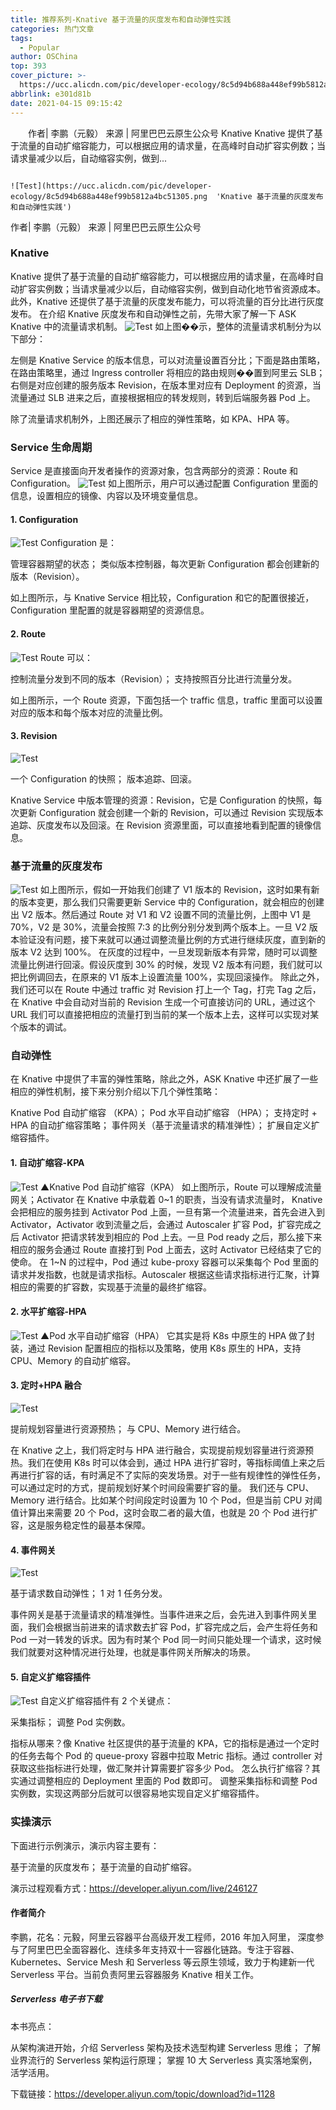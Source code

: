 ```yaml
---
title: 推荐系列-Knative 基于流量的灰度发布和自动弹性实践
categories: 热门文章
tags:
  - Popular
author: OSChina
top: 393
cover_picture: >-
  https://ucc.alicdn.com/pic/developer-ecology/8c5d94b688a448ef99b5812a4bc51305.png
abbrlink: e301d81b
date: 2021-04-15 09:15:42
---
```


&emsp;&emsp;作者| 李鹏（元毅） 来源 | 阿里巴巴云原生公众号 Knative Knative 提供了基于流量的自动扩缩容能力，可以根据应用的请求量，在高峰时自动扩容实例数；当请求量减少以后，自动缩容实例，做到...
<!-- more -->

                                                                                                                                                                                        ![Test](https://ucc.alicdn.com/pic/developer-ecology/8c5d94b688a448ef99b5812a4bc51305.png  'Knative 基于流量的灰度发布和自动弹性实践') 
作者| 李鹏（元毅） 来源 | 阿里巴巴云原生公众号 
### Knative 
Knative 提供了基于流量的自动扩缩容能力，可以根据应用的请求量，在高峰时自动扩容实例数；当请求量减少以后，自动缩容实例，做到自动化地节省资源成本。此外，Knative 还提供了基于流量的灰度发布能力，可以将流量的百分比进行灰度发布。 
在介绍 Knative 灰度发布和自动弹性之前，先带大家了解一下 ASK Knative 中的流量请求机制。 
![Test](https://ucc.alicdn.com/pic/developer-ecology/8c5d94b688a448ef99b5812a4bc51305.png  'Knative 基于流量的灰度发布和自动弹性实践') 
如上图��示，整体的流量请求机制分为以下部分： 
 
 左侧是 Knative Service 的版本信息，可以对流量设置百分比；下面是路由策略，在路由策略里，通过 Ingress controller 将相应的路由规则��置到阿里云 SLB； 
 右侧是对应创建的服务版本 Revision，在版本里对应有 Deployment 的资源，当流量通过 SLB 进来之后，直接根据相应的转发规则，转到后端服务器 Pod 上。 
 
除了流量请求机制外，上图还展示了相应的弹性策略，如 KPA、HPA 等。 
### Service 生命周期 
Service 是直接面向开发者操作的资源对象，包含两部分的资源：Route 和 Configuration。 
![Test](https://ucc.alicdn.com/pic/developer-ecology/8c5d94b688a448ef99b5812a4bc51305.png  'Knative 基于流量的灰度发布和自动弹性实践') 
如上图所示，用户可以通过配置 Configuration 里面的信息，设置相应的镜像、内容以及环境变量信息。 
#### 1. Configuration 
![Test](https://ucc.alicdn.com/pic/developer-ecology/8c5d94b688a448ef99b5812a4bc51305.png  'Knative 基于流量的灰度发布和自动弹性实践') 
Configuration 是： 
 
 管理容器期望的状态； 
 类似版本控制器，每次更新 Configuration 都会创建新的版本（Revision）。 
 
如上图所示，与 Knative Service 相比较，Configuration 和它的配置很接近，Configuration 里配置的就是容器期望的资源信息。 
#### 2. Route 
![Test](https://ucc.alicdn.com/pic/developer-ecology/8c5d94b688a448ef99b5812a4bc51305.png  'Knative 基于流量的灰度发布和自动弹性实践') 
Route 可以： 
 
 控制流量分发到不同的版本（Revision）； 
 支持按照百分比进行流量分发。 
 
如上图所示，一个 Route 资源，下面包括一个 traffic 信息，traffic 里面可以设置对应的版本和每个版本对应的流量比例。 
#### 3. Revision 
![Test](https://ucc.alicdn.com/pic/developer-ecology/8c5d94b688a448ef99b5812a4bc51305.png  'Knative 基于流量的灰度发布和自动弹性实践') 
 
 一个 Configuration 的快照； 
 版本追踪、回滚。 
 
Knative Service 中版本管理的资源：Revision，它是 Configuration 的快照，每次更新 Configuration 就会创建一个新的 Revision，可以通过 Revision 实现版本追踪、灰度发布以及回滚。在 Revision 资源里面，可以直接地看到配置的镜像信息。 
### 基于流量的灰度发布 
![Test](https://ucc.alicdn.com/pic/developer-ecology/8c5d94b688a448ef99b5812a4bc51305.png  'Knative 基于流量的灰度发布和自动弹性实践') 
如上图所示，假如一开始我们创建了 V1 版本的 Revision，这时如果有新的版本变更，那么我们只需要更新 Service 中的 Configuration，就会相应的创建出 V2 版本。然后通过 Route 对 V1 和 V2 设置不同的流量比例，上图中 V1 是 70%，V2 是 30%，流量会按照 7:3 的比例分别分发到两个版本上。一旦 V2 版本验证没有问题，接下来就可以通过调整流量比例的方式进行继续灰度，直到新的版本 V2 达到 100%。 
在灰度的过程中，一旦发现新版本有异常，随时可以调整流量比例进行回滚。假设灰度到 30% 的时候，发现 V2 版本有问题，我们就可以把比例调回去，在原来的 V1 版本上设置流量 100%，实现回滚操作。 
除此之外，我们还可以在 Route 中通过 traffic 对 Revision 打上一个 Tag，打完 Tag 之后，在 Knative 中会自动对当前的 Revision 生成一个可直接访问的 URL，通过这个 URL 我们可以直接把相应的流量打到当前的某一个版本上去，这样可以实现对某个版本的调试。 
### 自动弹性 
在 Knative 中提供了丰富的弹性策略，除此之外，ASK Knative 中还扩展了一些相应的弹性机制，接下来分别介绍以下几个弹性策略： 
 
 Knative Pod 自动扩缩容 （KPA）； 
 Pod 水平自动扩缩容 （HPA）； 
 支持定时 + HPA 的自动扩缩容策略； 
 事件网关（基于流量请求的精准弹性）； 
 扩展自定义扩缩容插件。 
 
#### 1. 自动扩缩容-KPA 
![Test](https://ucc.alicdn.com/pic/developer-ecology/8c5d94b688a448ef99b5812a4bc51305.png  'Knative 基于流量的灰度发布和自动弹性实践') ▲Knative Pod 自动扩缩容（KPA） 
如上图所示，Route 可以理解成流量网关；Activator 在 Knative 中承载着 0~1 的职责，当没有请求流量时， Knative 会把相应的服务挂到 Activator Pod 上面，一旦有第一个流量进来，首先会进入到 Activator，Activator 收到流量之后，会通过 Autoscaler 扩容 Pod，扩容完成之后 Activator 把请求转发到相应的 Pod 上去。一旦 Pod ready 之后，那么接下来相应的服务会通过 Route 直接打到 Pod 上面去，这时 Activator 已经结束了它的使命。 
在 1~N 的过程中，Pod 通过 kube-proxy 容器可以采集每个 Pod 里面的请求并发指数­，也就是请求指标。Autoscaler 根据这些请求指标进行汇聚，计算相应的需要的扩容数，实现基于流量的最终扩缩容。 
#### 2. 水平扩缩容-HPA 
![Test](https://ucc.alicdn.com/pic/developer-ecology/8c5d94b688a448ef99b5812a4bc51305.png  'Knative 基于流量的灰度发布和自动弹性实践') ▲Pod 水平自动扩缩容（HPA） 
它其实是将 K8s 中原生的 HPA 做了封装，通过 Revision 配置相应的指标以及策略，使用 K8s 原生的 HPA，支持 CPU、Memory 的自动扩缩容。 
#### 3. 定时+HPA 融合 
![Test](https://ucc.alicdn.com/pic/developer-ecology/8c5d94b688a448ef99b5812a4bc51305.png  'Knative 基于流量的灰度发布和自动弹性实践') 
 
 提前规划容量进行资源预热； 
 与 CPU、Memory 进行结合。 
 
在 Knative 之上，我们将定时与 HPA 进行融合，实现提前规划容量进行资源预热。我们在使用 K8s 时可以体会到，通过 HPA 进行扩容时，等指标阈值上来之后再进行扩容的话，有时满足不了实际的突发场景。对于一些有规律性的弹性任务，可以通过定时的方式，提前规划好某个时间段需要扩容的量。 
我们还与 CPU、Memory 进行结合。比如某个时间段定时设置为 10 个 Pod，但是当前 CPU 对阈值计算出来需要 20 个 Pod，这时会取二者的最大值，也就是 20 个 Pod 进行扩容，这是服务稳定性的最基本保障。 
#### 4. 事件网关 
![Test](https://ucc.alicdn.com/pic/developer-ecology/8c5d94b688a448ef99b5812a4bc51305.png  'Knative 基于流量的灰度发布和自动弹性实践') 
 
 基于请求数自动弹性； 
 1 对 1 任务分发。 
 
事件网关是基于流量请求的精准弹性。当事件进来之后，会先进入到事件网关里面，我们会根据当前进来的请求数去扩容 Pod，扩容完成之后，会产生将任务和 Pod 一对一转发的诉求。因为有时某个 Pod 同一时间只能处理一个请求，这时候我们就要对这种情况进行处理，也就是事件网关所解决的场景。 
#### 5. 自定义扩缩容插件 
![Test](https://ucc.alicdn.com/pic/developer-ecology/8c5d94b688a448ef99b5812a4bc51305.png  'Knative 基于流量的灰度发布和自动弹性实践') 
自定义扩缩容插件有 2 个关键点： 
 
 采集指标； 
 调整 Pod 实例数。 
 
指标从哪来？像 Knative 社区提供的基于流量的 KPA，它的指标是通过一个定时的任务去每个 Pod 的 queue-proxy 容器中拉取 Metric 指标。通过 controller 对获取这些指标进行处理，做汇聚并计算需要扩容多少 Pod。 
怎么执行扩缩容？其实通过调整相应的 Deployment 里面的 Pod 数即可。 
调整采集指标和调整 Pod 实例数，实现这两部分后就可以很容易地实现自定义扩缩容插件。 
### 实操演示 
下面进行示例演示，演示内容主要有： 
 
 基于流量的灰度发布； 
 基于流量的自动扩缩容。 
 
演示过程观看方式：https://developer.aliyun.com/live/246127 
#### 作者简介 
李鹏，花名：元毅，阿里云容器平台高级开发工程师，2016 年加入阿里， 深度参与了阿里巴巴全面容器化、连续多年支持双十一容器化链路。专注于容器、Kubernetes、Service Mesh 和 Serverless 等云原生领域，致力于构建新一代 Serverless 平台。当前负责阿里云容器服务 Knative 相关工作。 
##### Serverless 电子书下载 
本书亮点： 
 
 从架构演进开始，介绍 Serverless 架构及技术选型构建 Serverless 思维； 
 了解业界流行的 Serverless 架构运行原理； 
 掌握 10 大 Serverless 真实落地案例，活学活用。 
 
下载链接：https://developer.aliyun.com/topic/download?id=1128
                                        